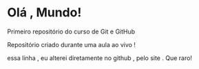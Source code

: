 # Olá , Mundo!
Primeiro repositório do curso de Git e GitHub

Repositório criado durante uma aula ao vivo !

essa linha , eu alterei diretamente no github , pelo site . Que raro!
